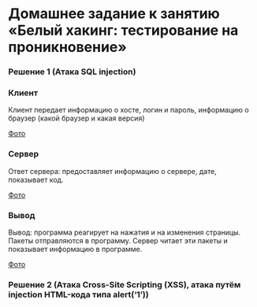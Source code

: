 # Домашнее задание к занятию «Белый хакинг: тестирование на проникновение»

### Решение 1 (Атака SQL injection) 
### Клиент
Клиент передает информацию о хосте, логин и пароль, информацию о браузер (какой браузер и какая версия) 

[Фото](/2.jpg)

### Сервер
Ответ сервера: предоставляет информацию о сервере, дате, показывает код.

[Фото](/1.jpg)

### Вывод

Вывод: программа реагирует на нажатия и на изменения страницы. Пакеты отправляются в программу. Сервер читает эти пакеты и показывает информацию в программе. 

[Фото](/3.png)

### Решение 2 (Атака Cross-Site Scripting (XSS), атака путём injection HTML-кода типа alert(‘1’))
















